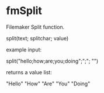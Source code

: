 fmSplit
=======

Filemaker Split function.

split(text; splitchar; value)

example input:

split("hello;how;are;you;doing";";"; "")

returns a value list:

"Hello"
"How"
"Are"
"You"
"Doing"
